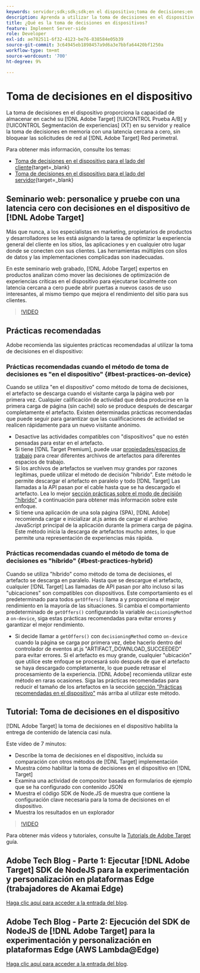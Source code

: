 ```yaml
---
keywords: servidor;sdk;sdk;sdk;en el dispositivo;toma de decisiones;en el dispositivo;en el dispositivo;latencia cero;latencia;casi cero;node.js
description: Aprenda a utilizar la toma de decisiones en el dispositivo para almacenar en caché su [!DNL Target] Actividades A/B y MVT en el servidor para realizar decisiones en memoria con latencia cercana a cero.
title: ¿Qué es la toma de decisiones en dispositivos?
feature: Implement Server-side
role: Developer
exl-id: ae782511-6f32-4123-be76-838584e05b39
source-git-commit: 3c64945eb1898457a9d6a3e7bbfa64420bf1250a
workflow-type: tm+mt
source-wordcount: '700'
ht-degree: 9%

---
```


# Toma de decisiones en el dispositivo

La toma de decisiones en el dispositivo proporciona la capacidad de almacenar en caché su [!DNL Adobe Target] [!UICONTROL Prueba A/B] y [!UICONTROL Segmentación de experiencias] (XT) en su servidor y realice la toma de decisiones en memoria con una latencia cercana a cero, sin bloquear las solicitudes de red al [!DNL Adobe Target] Red perimetral.

Para obtener más información, consulte los temas:

* [Toma de decisiones en el dispositivo para el lado del cliente](https://developer.adobe.com/target/implement/client-side/){target=_blank}
* [Toma de decisiones en el dispositivo para el lado del servidor](https://developer.adobe.com/target/implement/server-side/sdk-guides/on-device-decisioning/){target=_blank}

## Seminario web: personalice y pruebe con una latencia cero con decisiones en el dispositivo de [!DNL Adobe Target]

Más que nunca, a los especialistas en marketing, propietarios de productos y desarrolladores se les está asignando la tarea de optimizar la experiencia general del cliente en los sitios, las aplicaciones y en cualquier otro lugar donde se conecten con sus clientes. Las herramientas múltiples con silos de datos y las implementaciones complicadas son inadecuadas.

En este seminario web grabado, [!DNL Adobe Target] expertos en productos analizan cómo mover las decisiones de optimización de experiencias críticas en el dispositivo para ejecutarse localmente con latencia cercana a cero puede abrir puertas a nuevos casos de uso interesantes, al mismo tiempo que mejora el rendimiento del sitio para sus clientes.

>[!VIDEO](https://video.tv.adobe.com/v/328148)

## Prácticas recomendadas

Adobe recomienda las siguientes prácticas recomendadas al utilizar la toma de decisiones en el dispositivo:

### Prácticas recomendadas cuando el método de toma de decisiones es &quot;en el dispositivo&quot; {#best-practices-on-device}

Cuando se utiliza &quot;en el dispositivo&quot; como método de toma de decisiones, el artefacto se descarga cuando el visitante carga la página web por primera vez. Cualquier calificación de actividad que deba producirse en la primera carga de página (sin caché) solo se produce después de descargar completamente el artefacto. Existen determinadas prácticas recomendadas que puede seguir para garantizar que las cualificaciones de actividad se realicen rápidamente para un nuevo visitante anónimo.

* Desactive las actividades compatibles con &quot;dispositivos&quot; que no estén pensadas para estar en el artefacto.
* Si tiene [!DNL Target Premium], puede usar [propiedades/espacios de trabajo](/help/main/administrating-target/c-user-management/property-channel/property-channel.md) para crear diferentes archivos de artefactos para diferentes espacios de trabajo.
* Si los archivos de artefactos se vuelven muy grandes por razones legítimas, puede utilizar el método de decisión &quot;híbrido&quot;. Este método le permite descargar el artefacto en paralelo y todo [!DNL Target] Las llamadas a la API pasan por el cable hasta que se ha descargado el artefacto. Lea lo mejor [sección prácticas sobre el modo de decisión &quot;híbrido&quot;](#best-practices-hybrid) a continuación para obtener más información sobre este enfoque.
* Si tiene una aplicación de una sola página (SPA), [!DNL Adobe] recomienda cargar e inicializar at.js antes de cargar el archivo JavaScript principal de la aplicación durante la primera carga de página. Este método inicia la descarga de artefactos mucho antes, lo que permite una representación de experiencias más rápida.

### Prácticas recomendadas cuando el método de toma de decisiones es &quot;híbrido&quot; {#best-practices-hybrid}

Cuando se utiliza &quot;híbrido&quot; como método de toma de decisiones, el artefacto se descarga en paralelo. Hasta que se descargue el artefacto, cualquier [!DNL Target] Las llamadas de API pasan por alto incluso si las &quot;ubicaciones&quot; son compatibles con dispositivos. Este comportamiento es el predeterminado para todos `getOffers()` llama a y proporciona el mejor rendimiento en la mayoría de las situaciones. Si cambia el comportamiento predeterminado de `getOffers()` configurando la variable `decisioningMethod` a `on-device`, siga estas prácticas recomendadas para evitar errores y garantizar el mejor rendimiento.

* Si decide llamar a `getOffers()` con `decisioningMethod` como `on-device` cuando la página se carga por primera vez, debe hacerlo dentro del controlador de eventos at.js &quot;ARTIFACT_DOWNLOAD_SUCCEEDED&quot; para evitar errores. Si el artefacto es muy grande, cualquier &quot;ubicación&quot; que utilice este enfoque se procesará solo después de que el artefacto se haya descargado completamente, lo que puede retrasar el procesamiento de la experiencia. [!DNL Adobe] recomienda utilizar este método en raras ocasiones. Siga las prácticas recomendadas para reducir el tamaño de los artefactos en la sección [sección &quot;Prácticas recomendadas en el dispositivo&quot;](#best-practices-on-device) más arriba al utilizar este método.

## Tutorial: Toma de decisiones en el dispositivo

[!DNL Adobe Target] la toma de decisiones en el dispositivo habilita la entrega de contenido de latencia casi nula.

Este vídeo de 7 minutos:

* Describe la toma de decisiones en el dispositivo, incluida su comparación con otros métodos de [!DNL Target] implementación
* Muestra cómo habilitar la toma de decisiones en el dispositivo en [!DNL Target]
* Examina una actividad de compositor basada en formularios de ejemplo que se ha configurado con contenido JSON
* Muestra el código SDK de Node.JS de muestra que contiene la configuración clave necesaria para la toma de decisiones en el dispositivo.
* Muestra los resultados en un explorador

>[!VIDEO](https://video.tv.adobe.com/v/329032)

Para obtener más vídeos y tutoriales, consulte la [Tutorials de Adobe Target](https://experienceleague.adobe.com/docs/target-learn/tutorials/overview.html?lang=es) guía.

## Adobe Tech Blog - Parte 1: Ejecutar [!DNL Adobe Target] SDK de NodeJS para la experimentación y personalización en plataformas Edge (trabajadores de Akamai Edge)

[Haga clic aquí para acceder a la entrada del blog](https://medium.com/adobetech/part-1-run-adobe-target-nodejs-sdk-for-experimentation-and-personalization-on-edge-platforms-4d8660964ed9).

## Adobe Tech Blog - Parte 2: Ejecución del SDK de NodeJS de [!DNL Adobe Target] para la experimentación y personalización en plataformas Edge (AWS Lambda@Edge)

[Haga clic aquí para acceder a la entrada del blog](https://medium.com/adobetech/part-2-run-adobe-target-nodejs-sdk-for-experimentation-and-personalization-on-edge-platforms-aws-4d6bdac24563).